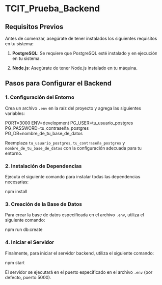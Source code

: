 # TCIT_Prueba_Backend

## Requisitos Previos

Antes de comenzar, asegúrate de tener instalados los siguientes requisitos en tu sistema:

1. **PostgreSQL**: Se requiere que PostgreSQL esté instalado y en ejecución en tu sistema.
   
2. **Node.js**: Asegúrate de tener Node.js instalado en tu máquina.

## Pasos para Configurar el Backend

### 1. Configuración del Entorno

Crea un archivo `.env` en la raíz del proyecto y agrega las siguientes variables:

PORT=3000
ENV=development
PG_USER=tu_usuario_postgres
PG_PASSWORD=tu_contraseña_postgres
PG_DB=nombre_de_tu_base_de_datos

Reemplaza `tu_usuario_postgres`, `tu_contraseña_postgres` y `nombre_de_tu_base_de_datos` con la configuración adecuada para tu entorno.

### 2. Instalación de Dependencias

Ejecuta el siguiente comando para instalar todas las dependencias necesarias:

npm install


### 3. Creación de la Base de Datos

Para crear la base de datos especificada en el archivo `.env`, utiliza el siguiente comando:

npm run db:create


### 4. Iniciar el Servidor

Finalmente, para iniciar el servidor backend, utiliza el siguiente comando:

npm start

El servidor se ejecutará en el puerto especificado en el archivo `.env` (por defecto, puerto 5000).
